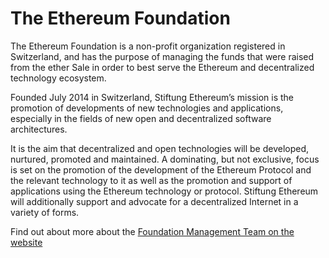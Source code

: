 # The Ethereum Foundation

The Ethereum Foundation is a non-profit organization registered in Switzerland, and has the purpose of managing the funds that were raised from the ether Sale in order to best serve the Ethereum and decentralized technology ecosystem.

Founded July 2014 in Switzerland, Stiftung Ethereum’s mission is the promotion of developments of new technologies and applications, especially in the fields of new open and decentralized software architectures.

It is the aim that decentralized and open technologies will be developed, nurtured, promoted and maintained. A dominating, but not exclusive, focus is set on the promotion of the development of the Ethereum Protocol and the relevant technology to it as well as the promotion and support of applications using the Ethereum technology or protocol. Stiftung Ethereum will additionally support and advocate for a decentralized Internet in a variety of forms.

Find out about more about the [Foundation Management Team on the website](https://ethereum.org/foundation)

